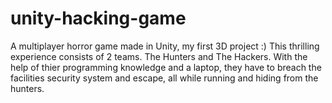 # unity-hacking-game
A multiplayer horror game made in Unity, my first 3D project :) This thrilling experience consists of 2 teams. The Hunters and The Hackers. With the help of thier programming knowledge and a laptop, they have to breach the facilities security system and escape, all while running and hiding from the hunters.
